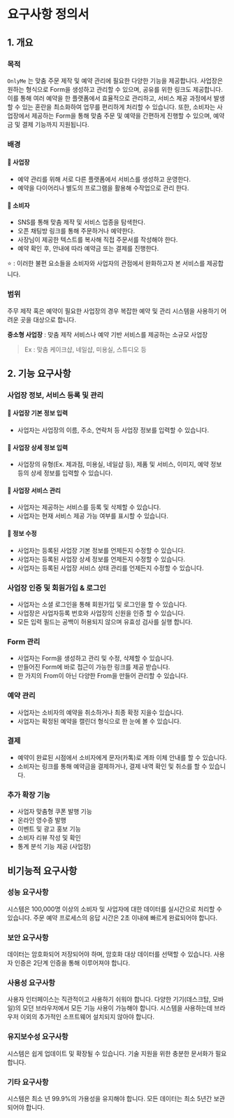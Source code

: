 # 요구사항 정의서

## 1. 개요

### 목적

`OnlyMe` 는 맞춤 주문 제작 및 예약 관리에 필요한 다양한 기능을 제공합니다. 사업장은 원하는 형식으로 Form을 생성하고 관리할 수 있으며, 공유를 위한 링크도 제공합니다. 이를 통해 여러 예약을 한 플랫폼에서 효율적으로 관리하고, 서비스 제공 과정에서 발생할 수 있는 혼란을 최소화하여 업무를 편리하게 처리할 수 있습니다.
또한, 소비자는 사업장에서 제공하는 Form을 통해 맞춤 주문 및 예약을 간편하게 진행할 수 있으며, 예약금 및 결제 기능까지 지원됩니다.

### 배경

#### 🏪 사업장

- 예약 관리를 위해 서로 다른 플랫폼에서 서비스를 생성하고 운영한다.
- 예약을 다이어리나 별도의 프로그램을 활용해 수작업으로 관리 한다.

#### 🛒 소비자

- SNS를 통해 맞춤 제작 및 서비스 업종을 탐색한다.
- 오픈 채팅방 링크를 통해 주문하거나 예약한다.
- 사장님이 제공한 텍스트를 복사해 직접 주문서를 작성해야 한다.
- 예약 확인 후, 안내에 따라 예약금 또는 결제를 진행한다.

⭐ : 이러한 불편 요소들을 소비자와 사업자의 관점에서 완화하고자 본 서비스를 제공합니다.

### 범위

주무 제작 혹은 예약이 필요한 사업장의 경우 복잡한 예약 및 관리 시스템을 사용하기 어려운 곳을 대상으로 합니다.

**중소형 사업장** : 맞춤 제작 서비스나 예약 기반 서비스를 제공하는 소규모 사업장

> Ex : 맞춤 케이크샵, 네일샵, 미용실, 스튜디오 등

## 2. 기능 요구사항

### 사업장 정보, 서비스 등록 및 관리

#### 🔎 사업장 기본 정보 입력

- 사업자는 사업장의 이름, 주소, 연락처 등 사업장 정보를 입력할 수 있습니다.

#### 🔎 사업장 상세 정보 입력

- 사업장의 유형(Ex. 제과점, 미용실, 네일샵 등), 제품 및 서비스, 이미지, 예약 정보 등의 상세 정보를 입력할 수 있습니다.

#### 🔎 사업장 서비스 관리

- 사업자는 제공하는 서비스를 등록 및 삭제할 수 있습니다.
- 사업자는 현재 서비스 제공 가능 여부를 표시할 수 있습니다.

#### 🔎 정보 수정

- 사업자는 등록된 사업장 기본 정보를 언제든지 수정할 수 있습니다.
- 사업자는 등록된 사업장 상세 정보를 언제든지 수정할 수 있습니다.
- 사업자는 등록된 사업장 서비스 상태 관리를 언제든지 수정할 수 있습니다.

### 사업장 인증 및 회원가입 & 로그인

- 사업자는 소셜 로그인을 통해 회원가입 및 로그인을 할 수 있습니다.
- 사업장은 사업자등록 번호와 사업장의 신원을 인증 할 수 있습니다.
- 모든 입력 필드는 공백이 허용되지 않으며 유효성 검사를 실행 합니다.

### Form 관리

- 사업자는 Form을 생성하고 관리 및 수정, 삭제할 수 있습니다.
- 만들어진 Form에 바로 접근이 가능한 링크를 제공 받습니다.
- 한 가지의 From이 아닌 다양한 From을 만들어 관리할 수 있습니다.

### 예약 관리

- 사업자는 소비자의 예약을 취소하거나 최종 확정 지을수 있습니다.
- 사업자는 확정된 예약을 캘린더 형식으로 한 눈에 볼 수 있습니다.

### 결제

- 예약이 완료된 시점에서 소비자에게 문자(카톡)로 계좌 이체 안내를 할 수 있습니다.
- 소비자는 링크를 통해 예약금을 결제하거나, 결제 내역 확인 및 취소를 할 수 있습니다.

### 추가 확장 기능

- 사업자 맞춤형 쿠폰 발행 기능
- 온라인 영수증 발행
- 이벤트 및 광고 홍보 기능
- 소비자 리뷰 작성 및 확인
- 통계 분석 기능 제공 (사업장)

## 비기능적 요구사항

### 성능 요구사항

시스템은 100,000명 이상의 소비자 및 사업자에 대한 데이터를 실시간으로 처리할 수 있습니다. 주문 예약 프로세스의 응답 시간은 2초 이내에 빠르게 완료되어야 합니다.

### 보안 요구사항

데이터는 암호화되어 저장되어야 하며, 암호화 대상 데이터를 선택할 수 있습니다.
사용자 인증은 2단계 인증을 통해 이루어져야 합니다.

### 사용성 요구사항

사용자 인터페이스는 직관적이고 사용하기 쉬워야 합니다.
다양한 기기(데스크탑, 모바일)의 모던 브라우저에서 모든 기능 사용이 가능해야 합니다.
시스템을 사용하는데 브라우저 이외의 추가적인 소프트웨어 설치되지 않아야 합니다.

### 유지보수성 요구사항

시스템은 쉽게 업데이트 및 확장될 수 있습니다.
기술 지원을 위한 충분한 문서화가 필요합니다.

### 기타 요구사항

시스템은 최소 년 99.9%의 가용성을 유지해야 합니다.
모든 데이터는 최소 5년간 보관되어야 합니다.

